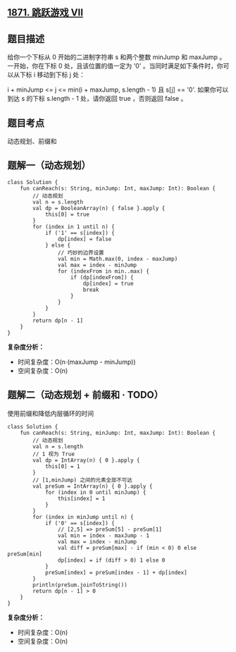 ## [1871. 跳跃游戏 VII](https://leetcode.cn/problems/jump-game-vii/description/)

## 题目描述

给你一个下标从 0 开始的二进制字符串 s 和两个整数 minJump 和 maxJump 。一开始，你在下标 0 处，且该位置的值一定为 '0' 。当同时满足如下条件时，你可以从下标 i 移动到下标 j 处：

i + minJump <= j <= min(i + maxJump, s.length - 1) 且
s[j] == '0'.
如果你可以到达 s 的下标 s.length - 1 处，请你返回 true ，否则返回 false 。

## 题目考点

动态规划、前缀和

## 题解一（动态规划）
 
```
class Solution {
    fun canReach(s: String, minJump: Int, maxJump: Int): Boolean {
        // 动态规划
        val n = s.length
        val dp = BooleanArray(n) { false }.apply {
            this[0] = true
        }
        for (index in 1 until n) {
            if ('1' == s[index]) {
                dp[index] = false
            } else {
                // 巧妙的边界设置
                val min = Math.max(0, index - maxJump)
                val max = index - minJump
                for (indexFrom in min..max) {
                    if (dp[indexFrom]) {
                        dp[index] = true
                        break
                    }
                }
            }
        }
        return dp[n - 1]
    }
}
```

**复杂度分析：**

- 时间复杂度：O(n·(maxJump - minJump))
- 空间复杂度：O(n) 

## 题解二（动态规划 + 前缀和 · TODO）
 
使用前缀和降低内层循环的时间

```
class Solution {
    fun canReach(s: String, minJump: Int, maxJump: Int): Boolean {
        // 动态规划
        val n = s.length
        // 1 视为 True
        val dp = IntArray(n) { 0 }.apply {
            this[0] = 1
        }
        // [1,minJump) 之间的元素全部不可达
        val preSum = IntArray(n) { 0 }.apply {
            for (index in 0 until minJump) {
                this[index] = 1
            }
        }
        for (index in minJump until n) {
            if ('0' == s[index]) {
                // [2,5] => preSum[5] - preSum[1]
                val min = index - maxJump - 1
                val max = index - minJump
                val diff = preSum[max] - if (min < 0) 0 else preSum[min]
                dp[index] = if (diff > 0) 1 else 0
            }
            preSum[index] = preSum[index - 1] + dp[index]
        }
        println(preSum.joinToString())
        return dp[n - 1] > 0
    }
}
```

**复杂度分析：**

- 时间复杂度：O(n)
- 空间复杂度：O(n) 
